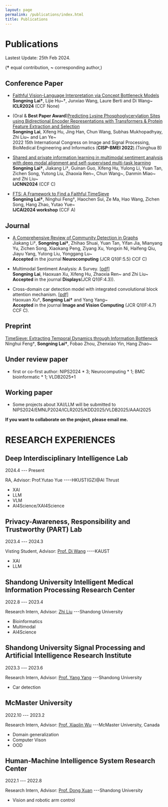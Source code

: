 ```yaml
---
layout: page
permalink: /publications/index.html
title: Publications
---
```


# Publications

Lastest Update: 25th Feb 2024.


(**†** equal contribution, **~** corresponding author,)


## Conference Paper
- [Faithful Vision-Language Interpretation via Concept Bottleneck Models](https://openreview.net/forum?id=rp0EdI8X4e)
<br>**Songning Lai†**, Lijie Hu~†, Junxiao Wang, Laure Berti and Di Wang~<br> **ICLR2024** (CCF None)

- (Oral & **Best Paper Award**)[Predicting Lysine Phosphoglycerylation Sites using Bidirectional Encoder Representations with Transformers & Protein Feature Extraction and Selection](https://ieeexplore.ieee.org/abstract/document/9979871/)
<br>**Songning Lai**, Xifeng Hu, Jing Han, Chun Wang, Subhas Mukhopadhyay, Zhi Liu~ and Lan Ye~<br> 2022 15th International Congress on Image and Signal Processing, BioMedical Engineering and Informatics (**CISP-BMEI 2022**).(Tsinghua B)

- [Shared and private information learning in multimodal sentiment analysis with deep modal alignment and self-supervised multi-task learning](https://arxiv.org/pdf/2305.08473)
<br>**Songning Lai†**, Jiakang Li†, Guinan Guo, Xifeng Hu, Yulong Li, Yuan Tan, Zichen Song, Yutong Liu, Zhaoxia Ren~, Chun Wang~, Danmin Miao~ and Zhi Liu~<br> **IJCNN2024** (CCF C)

- [FTS: A Framework to Find a Faithful TimeSieve](https://arxiv.org/pdf/2405.19647)
<br>**Songning Lai†**, Ninghui Feng†, Haochen Sui, Ze Ma, Hao Wang, Zichen Song, Hang Zhao, Yutao Yue~<br> **IJCAI2024 workshop** (CCF A)

## Journal

- [A Comprehensive Review of Community Detection in Graphs](https://arxiv.org/pdf/2309.11798)
<br>Jiakang Li†, **Songning Lai†**, Zhihao Shuai, Yuan Tan, Yifan Jia, Mianyang Yu, Zichen Song, Xiaokang Peng, Ziyang Xu, Yongxin Ni, Haifeng Qiu, Jiayu Yang, Yutong Liu, Yonggang Lu~<br>
**Accepted** in the journal **Neurocomputing** (JCR Q1(IF:5.5) CCF C)

- Multimodal Sentiment Analysis: A Survey. [[pdf]](https://www.sciencedirect.com/science/article/abs/pii/S0141938223001968) <br>**Songning Lai**, Haoxuan Xu, Xifeng Hu, Zhaoxia Ren~ and Zhi Liu~<br>
**Accepted** in the journal **Displays**(JCR Q1(IF:4.3)).

- Cross-domain car detection model with integrated convolutional block attention mechanism. [[pdf]](https://www.sciencedirect.com/science/article/pii/S0262885623002081) <br>Haoxuan Xu†, **Songning Lai†** and Yang Yang~<br>
**Accepted** in the journal **Image and Vision Computing** (JCR Q1(IF:4.7) CCF C).

## Preprint

[TimeSieve: Extracting Temporal Dynamics through Information Bottleneck](https://arxiv.org/pdf/2406.05036)
<br> Ninghui Feng†, **Songning Lai†**, Fobao Zhou, Zhenxiao Yin, Hang Zhao~


## Under review paper
- first or co-first author: NIPS2024 * 3; Neurocomputing * 1; BMC bioinformatic * 1; VLDB2025*1


## Working paper
- Some projects about XAI/LLM will be submitted to NIPS2024/EMNLP2024/ICLR2025/KDD2025/VLDB2025/AAAI2025

**If you want to collaborate on the project, please email me.**





#  RESEARCH EXPERIENCES

## Deep Interdisciplinary Intelligence Lab

2024.4 --- Present

RA, Advisor: Prof.Yutao Yue ----HKUST(GZ)@AI Thrust

- XAI
- LLM
- VLM
- AI4Science/XAI4Science

## Privacy-Awareness, Responsibility and Trustworthy (PART) Lab

2023.4 --- 2024.3

Visting Student, Advisor: [Prof. Di Wang](https://cemse.kaust.edu.sa/cs/people/person/di-wang) ----KAUST

- XAI
- LLM

## Shandong University Intelligent Medical Information Processing Research Center

2022.8 --- 2023.4

Research Intern, Advisor: [Zhi Liu](https://faculty.sdu.edu.cn/liuzhi1/zh_CN/index/538797/list/index.htm) ---Shandong University

- Bioinformatics
- Multimodal
- AI4Science

  
## Shandong University Signal Processing and Artificial Intelligence Research Institute

2023.3 --- 2023.6

Research Intern, Advisor: [Prof. Yang Yang](https://faculty.sdu.edu.cn/yangyang/zh_CN/index/11881/list/index.htm) ---Shandong University

- Car detection

## McMaster University

2022.10 --- 2023.2

Research Intern, Advisor: [Prof. Xiaolin Wu](https://faculty.sdu.edu.cn/liuzhi1/zh_CN/index/538797/list/index.htm) ---McMaster University, Canada

- Domain generalization
- Computer Vison
- OOD

## Human-Machine Intelligence System Research Center

2022.1 --- 2022.8

Research Intern, Advisor: [Prof. Dong Xuan](https://web.cse.ohio-state.edu/~xuan.3/) ---Shandong University

- Vision and robotic arm control


